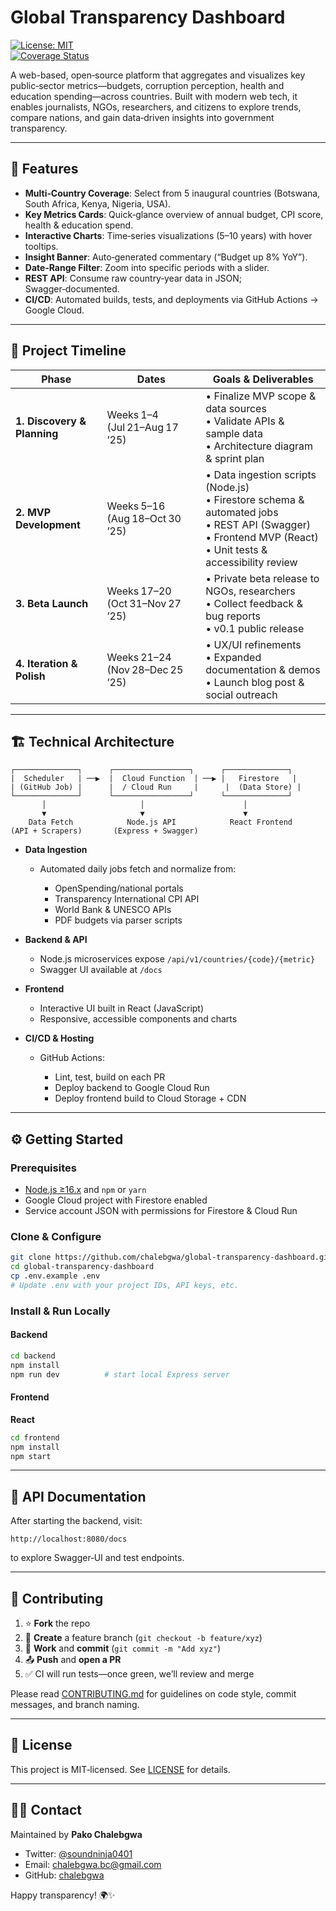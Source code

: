 # Global Transparency Dashboard

[![License: MIT](https://img.shields.io/badge/License-MIT-blue.svg)](LICENSE)  
[![Coverage Status](https://img.shields.io/codecov/c/github/chalebgwa/global-transparency-dashboard)](https://codecov.io/gh/chalebgwa/global-transparency-dashboard)

A web-based, open‑source platform that aggregates and visualizes key public‑sector metrics—budgets, corruption perception, health and education spending—across countries. Built with modern web tech, it enables journalists, NGOs, researchers, and citizens to explore trends, compare nations, and gain data‑driven insights into government transparency.

---

## 🚀 Features

- **Multi‑Country Coverage**: Select from 5 inaugural countries (Botswana, South Africa, Kenya, Nigeria, USA).
- **Key Metrics Cards**: Quick‑glance overview of annual budget, CPI score, health & education spend.
- **Interactive Charts**: Time‑series visualizations (5–10 years) with hover tooltips.
- **Insight Banner**: Auto‑generated commentary (“Budget up 8% YoY”).
- **Date‑Range Filter**: Zoom into specific periods with a slider.
- **REST API**: Consume raw country‑year data in JSON; Swagger‑documented.
- **CI/CD**: Automated builds, tests, and deployments via GitHub Actions → Google Cloud.

---

## 📅 Project Timeline

| Phase                    | Dates             | Goals & Deliverables                                           |
|--------------------------|-------------------|----------------------------------------------------------------|
| **1. Discovery & Planning** | Weeks 1–4 (Jul 21–Aug 17 ’25) | • Finalize MVP scope & data sources<br>• Validate APIs & sample data<br>• Architecture diagram & sprint plan |
| **2. MVP Development**     | Weeks 5–16 (Aug 18–Oct 30 ’25) | • Data ingestion scripts (Node.js)<br>• Firestore schema & automated jobs<br>• REST API (Swagger)<br>• Frontend MVP (React)<br>• Unit tests & accessibility review |
| **3. Beta Launch**         | Weeks 17–20 (Oct 31–Nov 27 ’25) | • Private beta release to NGOs, researchers<br>• Collect feedback & bug reports<br>• v0.1 public release |
| **4. Iteration & Polish**  | Weeks 21–24 (Nov 28–Dec 25 ’25) | • UX/UI refinements<br>• Expanded documentation & demos<br>• Launch blog post & social outreach |

---

## 🏗️ Technical Architecture

```text
┌──────────────┐      ┌─────────────────┐      ┌──────────────┐
|  Scheduler   | ──▶  |  Cloud Function  | ──▶ |   Firestore   |
| (GitHub Job) |      |  / Cloud Run     |      |  (Data Store) |
└──────────────┘      └─────────────────┘      └──────────────┘
       │                     │                      │
       ▼                     ▼                      ▼
    Data Fetch            Node.js API            React Frontend
(API + Scrapers)       (Express + Swagger)
````

* **Data Ingestion**

  * Automated daily jobs fetch and normalize from:

    * OpenSpending/national portals
    * Transparency International CPI API
    * World Bank & UNESCO APIs
    * PDF budgets via parser scripts

* **Backend & API**

  * Node.js microservices expose `/api/v1/countries/{code}/{metric}`
  * Swagger UI available at `/docs`

* **Frontend**

  * Interactive UI built in  React (JavaScript)
  * Responsive, accessible components and charts

* **CI/CD & Hosting**

  * GitHub Actions:

    * Lint, test, build on each PR
    * Deploy backend to Google Cloud Run
    * Deploy frontend build to Cloud Storage + CDN

---

## ⚙️ Getting Started

### Prerequisites

* [Node.js ≥16.x](https://nodejs.org/) and `npm` or `yarn`
* Google Cloud project with Firestore enabled
* Service account JSON with permissions for Firestore & Cloud Run

### Clone & Configure

```bash
git clone https://github.com/chalebgwa/global-transparency-dashboard.git
cd global-transparency-dashboard
cp .env.example .env
# Update .env with your project IDs, API keys, etc.
```

### Install & Run Locally

#### Backend

```bash
cd backend
npm install
npm run dev          # start local Express server
```

#### Frontend


**React**

```bash
cd frontend
npm install
npm start
```

---

## 📖 API Documentation

After starting the backend, visit:

```
http://localhost:8080/docs
```

to explore Swagger‑UI and test endpoints.

---

## 🤝 Contributing

1. ⭐️ **Fork** the repo
2. 🔀 **Create** a feature branch (`git checkout -b feature/xyz`)
3. 🔧 **Work** and **commit** (`git commit -m "Add xyz"`)
4. 📤 **Push** and **open a PR**
5. ✅ CI will run tests—once green, we’ll review and merge

Please read [CONTRIBUTING.md](CONTRIBUTING.md) for guidelines on code style, commit messages, and branch naming.

---

## 📜 License

This project is MIT‑licensed. See [LICENSE](LICENSE) for details.

---

## 🙋‍♂️ Contact

Maintained by **Pako Chalebgwa**

* Twitter: [@soundninja0401](https://twitter.com/soundNinja0401)
* Email: [chalebgwa.bc@gmail.com](mailto:chalebgwa.bc@gmail.com)
* GitHub: [chalebgwa](https://github.com/chalebgwa)

Happy transparency! 🌍✨
